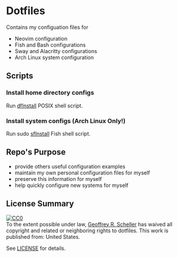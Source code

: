 # Dotfiles

Contains my configuation files for

* Neovim configuration
* Fish and Bash configurations
* Sway and Alacritty configurations
* Arch Linux system configuration

## Scripts

### Install home directory configs

Run [dfInstall](dfInstall) POSIX shell script.

### Install system configs (Arch Linux Only!)

Run sudo [sfInstall](sfInstall) Fish shell script.

## Repo's Purpose

* provide others useful configuration examples
* maintain my own personal configuration files for myself
* preserve this information for myself
* help quickly configure new systems for myself

## License Summary

<p xmlns:dct="http://purl.org/dc/terms/" xmlns:vcard="http://www.w3.org/2001/vcard-rdf/3.0#">
  <a rel="license"
     href="http://creativecommons.org/publicdomain/zero/1.0/">
    <img src="http://i.creativecommons.org/p/zero/1.0/88x31.png" style="border-style: none;" alt="CC0" />
  </a>
  <br />
  To the extent possible under law,
  <a rel="dct:publisher"
     href="https://github.com/grscheller">
    <span property="dct:title">Geoffrey R. Scheller</span></a>
  has waived all copyright and related or neighboring rights to
  <span property="dct:title">dotfiles</span>.
This work is published from:
<span property="vcard:Country" datatype="dct:ISO3166"
      content="US" about="https://github.com/grscheller">
  United States</span>.
</p>

See [LICENSE](LICENSE) for details.
